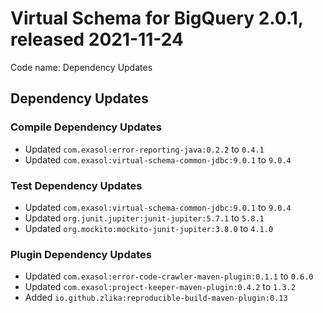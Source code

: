 # Virtual Schema for BigQuery 2.0.1, released 2021-11-24

Code name: Dependency Updates

## Dependency Updates

### Compile Dependency Updates

* Updated `com.exasol:error-reporting-java:0.2.2` to `0.4.1`
* Updated `com.exasol:virtual-schema-common-jdbc:9.0.1` to `9.0.4`

### Test Dependency Updates

* Updated `com.exasol:virtual-schema-common-jdbc:9.0.1` to `9.0.4`
* Updated `org.junit.jupiter:junit-jupiter:5.7.1` to `5.8.1`
* Updated `org.mockito:mockito-junit-jupiter:3.8.0` to `4.1.0`

### Plugin Dependency Updates

* Updated `com.exasol:error-code-crawler-maven-plugin:0.1.1` to `0.6.0`
* Updated `com.exasol:project-keeper-maven-plugin:0.4.2` to `1.3.2`
* Added `io.github.zlika:reproducible-build-maven-plugin:0.13`